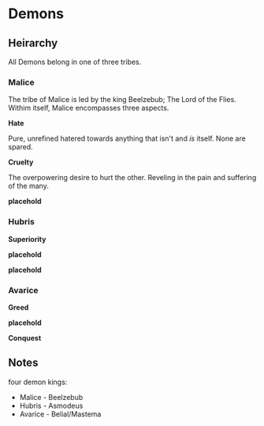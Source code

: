 # Demons

## Heirarchy

All Demons belong in one of three tribes.

### Malice

The tribe of Malice is led by the king Beelzebub; The Lord of the Flies.
Withim itself, Malice encompasses three aspects.

**Hate**

Pure, unrefined hatered towards anything that isn't and *is* itself. None are spared.

**Cruelty**

The overpowering desire to hurt the other. Reveling in the pain and suffering of the many.

**placehold**



### Hubris



**Superiority**

**placehold**

**placehold**


### Avarice



**Greed**

**placehold**

**Conquest**

## Notes

four demon kings:  

- Malice  - Beelzebub
- Hubris  - Asmodeus
- Avarice  - Belial/Mastema
